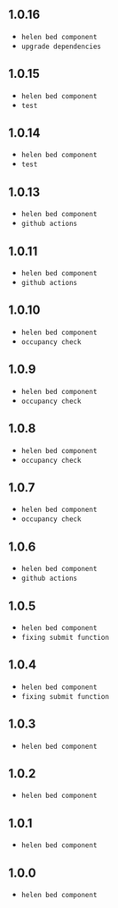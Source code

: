 ## 1.0.16

- `helen bed component`
- `upgrade dependencies`
## 1.0.15

- `helen bed component`
- `test`
## 1.0.14

- `helen bed component`
- `test`
## 1.0.13

- `helen bed component`
- `github actions`


## 1.0.11

- `helen bed component`
- `github actions`


## 1.0.10

- `helen bed component`
- `occupancy check`

## 1.0.9

- `helen bed component`
- `occupancy check`

## 1.0.8

- `helen bed component`
- `occupancy check`

## 1.0.7

- `helen bed component`
- `occupancy check`

## 1.0.6

- `helen bed component`
- `github actions`

## 1.0.5

- `helen bed component`
- `fixing submit function`

## 1.0.4

- `helen bed component`
- `fixing submit function`

## 1.0.3

- `helen bed component`

## 1.0.2

- `helen bed component`

## 1.0.1

- `helen bed component`

## 1.0.0

- `helen bed component`
